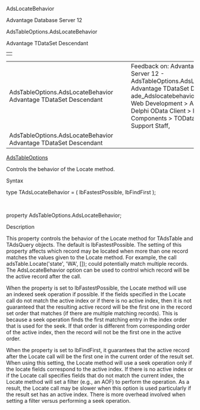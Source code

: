 AdsLocateBehavior




Advantage Database Server 12  

AdsTableOptions.AdsLocateBehavior

Advantage TDataSet Descendant

|  |
| --- |
|  |

|  |  |  |  |  |
| --- | --- | --- | --- | --- |
| AdsTableOptions.AdsLocateBehavior  Advantage TDataSet Descendant |  |  | Feedback on: Advantage Database Server 12 - AdsTableOptions.AdsLocateBehavior Advantage TDataSet Descendant ade\_Adslocatebehavior Advantage Web Development > Advantage Delphi OData Client > Delphi OData Components > TODataSet / Dear Support Staff, |  |
| AdsTableOptions.AdsLocateBehavior  Advantage TDataSet Descendant |  |  |  |  |

[AdsTableOptions](ade_adstableoptions.htm)

Controls the behavior of the Locate method.

Syntax

type TAdsLocateBehavior = ( lbFastestPossible, lbFindFirst );

 

property AdsTableOptions.AdsLocateBehavior;

Description

This property controls the behavior of the Locate method for TAdsTable and TAdsQuery objects. The default is lbFastestPossible. The setting of this property affects which record may be located when more than one record matches the values given to the Locate method. For example, the call adsTable.Locate('state', 'WA', []); could potentially match multiple records. The AdsLocateBehavior option can be used to control which record will be the active record after the call.

When the property is set to lbFastestPossible, the Locate method will use an indexed seek operation if possible. If the fields specified in the Locate call do not match the active index or if there is no active index, then it is not guaranteed that the resulting active record will be the first one in the record set order that matches (if there are multiple matching records). This is because a seek operation finds the first matching entry in the index order that is used for the seek. If that order is different from corresponding order of the active index, then the record will not be the first one in the active order.

When the property is set to lbFindFirst, it guarantees that the active record after the Locate call will be the first one in the current order of the result set. When using this setting, the Locate method will use a seek operation only if the locate fields correspond to the active index. If there is no active index or if the Locate call specifies fields that do not match the current index, the Locate method will set a filter (e.g., an AOF) to perform the operation. As a result, the Locate call may be slower when this option is used particularly if the result set has an active index. There is more overhead involved when setting a filter versus performing a seek operation.